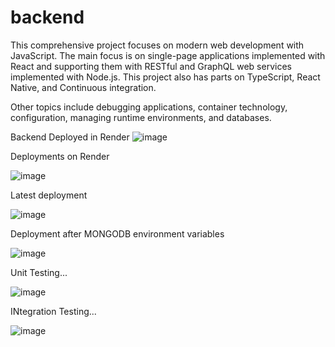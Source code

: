 # backend

This comprehensive project focuses on modern web development with JavaScript. 
The main focus is on single-page applications implemented with React and supporting them with RESTful and GraphQL web services implemented with Node.js. 
This project also has parts on TypeScript, React Native, and Continuous integration.

Other topics include debugging applications, container technology, configuration, managing runtime environments, and databases.

Backend Deployed in Render
![image](https://github.com/user-attachments/assets/5e7c5ee7-8418-47ee-a0d2-5434b618156b)



Deployments on Render

![image](https://github.com/user-attachments/assets/4c931c89-2dec-46e3-9156-cb5d60f301f6)

Latest deployment

![image](https://github.com/user-attachments/assets/535f64ad-056e-4f46-9db8-726998ee88c7)


Deployment after MONGODB environment variables

![image](https://github.com/user-attachments/assets/281874bd-e2f6-4473-a051-3c88e98cf4b2)


Unit Testing...

![image](https://github.com/user-attachments/assets/24d4f005-38f7-4a32-88d1-19d439e263b9)

INtegration Testing...

![image](https://github.com/user-attachments/assets/3fa76ac6-24ed-42a7-8478-8f7e808328f9)




